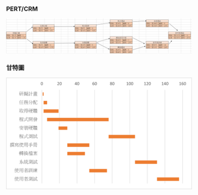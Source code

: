 
### PERT/CRM
![img](https://github.com/as209099/System_Analysis_Class/blob/main/PERT.png)

### 甘特圖
![img](https://github.com/as209099/System_Analysis_Class/blob/main/%E7%94%98%E7%89%B9%E5%9C%96.png)
